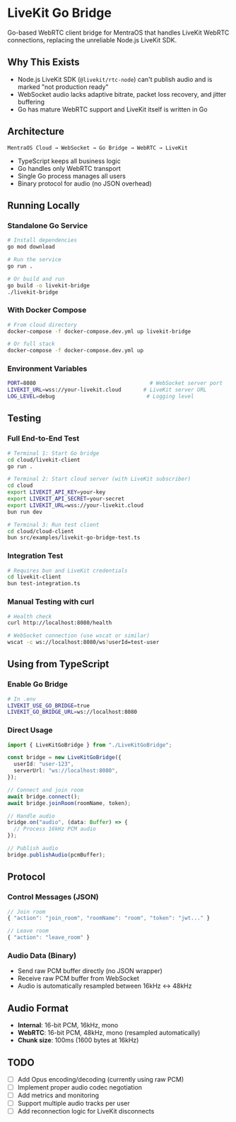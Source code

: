 # LiveKit Go Bridge

Go-based WebRTC client bridge for MentraOS that handles LiveKit WebRTC connections, replacing the unreliable Node.js LiveKit SDK.

## Why This Exists

- Node.js LiveKit SDK (`@livekit/rtc-node`) can't publish audio and is marked "not production ready"
- WebSocket audio lacks adaptive bitrate, packet loss recovery, and jitter buffering
- Go has mature WebRTC support and LiveKit itself is written in Go

## Architecture

```
MentraOS Cloud → WebSocket → Go Bridge → WebRTC → LiveKit
```

- TypeScript keeps all business logic
- Go handles only WebRTC transport
- Single Go process manages all users
- Binary protocol for audio (no JSON overhead)

## Running Locally

### Standalone Go Service

```bash
# Install dependencies
go mod download

# Run the service
go run .

# Or build and run
go build -o livekit-bridge
./livekit-bridge
```

### With Docker Compose

```bash
# From cloud directory
docker-compose -f docker-compose.dev.yml up livekit-bridge

# Or full stack
docker-compose -f docker-compose.dev.yml up
```

### Environment Variables

```bash
PORT=8080                                    # WebSocket server port
LIVEKIT_URL=wss://your-livekit.cloud       # LiveKit server URL
LOG_LEVEL=debug                             # Logging level
```

## Testing

### Full End-to-End Test

```bash
# Terminal 1: Start Go bridge
cd cloud/livekit-client
go run .

# Terminal 2: Start cloud server (with LiveKit subscriber)
cd cloud
export LIVEKIT_API_KEY=your-key
export LIVEKIT_API_SECRET=your-secret
export LIVEKIT_URL=wss://your-livekit.cloud
bun run dev

# Terminal 3: Run test client
cd cloud/cloud-client
bun src/examples/livekit-go-bridge-test.ts
```

### Integration Test

```bash
# Requires bun and LiveKit credentials
cd livekit-client
bun test-integration.ts
```

### Manual Testing with curl

```bash
# Health check
curl http://localhost:8080/health

# WebSocket connection (use wscat or similar)
wscat -c ws://localhost:8080/ws?userId=test-user
```

## Using from TypeScript

### Enable Go Bridge

```bash
# In .env
LIVEKIT_USE_GO_BRIDGE=true
LIVEKIT_GO_BRIDGE_URL=ws://localhost:8080
```

### Direct Usage

```typescript
import { LiveKitGoBridge } from "./LiveKitGoBridge";

const bridge = new LiveKitGoBridge({
  userId: "user-123",
  serverUrl: "ws://localhost:8080",
});

// Connect and join room
await bridge.connect();
await bridge.joinRoom(roomName, token);

// Handle audio
bridge.on("audio", (data: Buffer) => {
  // Process 16kHz PCM audio
});

// Publish audio
bridge.publishAudio(pcmBuffer);
```

## Protocol

### Control Messages (JSON)

```typescript
// Join room
{ "action": "join_room", "roomName": "room", "token": "jwt..." }

// Leave room
{ "action": "leave_room" }
```

### Audio Data (Binary)

- Send raw PCM buffer directly (no JSON wrapper)
- Receive raw PCM buffer from WebSocket
- Audio is automatically resampled between 16kHz ↔ 48kHz

## Audio Format

- **Internal**: 16-bit PCM, 16kHz, mono
- **WebRTC**: 16-bit PCM, 48kHz, mono (resampled automatically)
- **Chunk size**: 100ms (1600 bytes at 16kHz)

## TODO

- [ ] Add Opus encoding/decoding (currently using raw PCM)
- [ ] Implement proper audio codec negotiation
- [ ] Add metrics and monitoring
- [ ] Support multiple audio tracks per user
- [ ] Add reconnection logic for LiveKit disconnects
